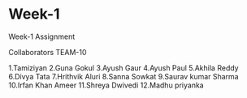 # Week-1
Week-1 Assignment

Collaborators TEAM-10

1.Tamiziyan
2.Guna Gokul
3.Ayush Gaur
4.Ayush Paul
5.Akhila Reddy
6.Divya Tata
7.Hrithvik Aluri
8.Sanna Sowkat
9.Saurav kumar Sharma
10.Irfan Khan Ameer
11.Shreya Dwivedi
12.Madhu priyanka
